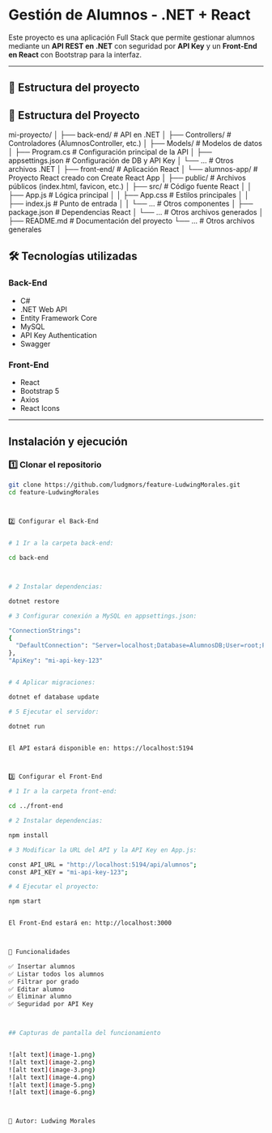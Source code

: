 #  Gestión de Alumnos - .NET + React

Este proyecto es una aplicación Full Stack que permite gestionar alumnos mediante un **API REST en .NET** con seguridad por **API Key** y un **Front-End en React** con Bootstrap para la interfaz.

---

## 📂 Estructura del proyecto



## 📂 Estructura del Proyecto

mi-proyecto/
│
├── back-end/                 # API en .NET
│   ├── Controllers/           # Controladores (AlumnosController, etc.)
│   ├── Models/                # Modelos de datos
│   ├── Program.cs             # Configuración principal de la API
│   ├── appsettings.json       # Configuración de DB y API Key
│   └── ...                    # Otros archivos .NET
│
├── front-end/                 # Aplicación React
│   └── alumnos-app/           # Proyecto React creado con Create React App
│       ├── public/            # Archivos públicos (index.html, favicon, etc.)
│       ├── src/               # Código fuente React
│       │   ├── App.js         # Lógica principal
│       │   ├── App.css        # Estilos principales
│       │   ├── index.js       # Punto de entrada
│       │   └── ...            # Otros componentes
│       ├── package.json       # Dependencias React
│       └── ...                # Otros archivos generados
│
├── README.md                  # Documentación del proyecto
└── ...                        # Otros archivos generales





## 🛠 Tecnologías utilizadas

### Back-End
- C#
- .NET Web API
- Entity Framework Core
- MySQL
- API Key Authentication
- Swagger

### Front-End
- React
- Bootstrap 5
- Axios
- React Icons

---

##  Instalación y ejecución

### 1️⃣ Clonar el repositorio
```bash
git clone https://github.com/ludgmors/feature-LudwingMorales.git
cd feature-LudwingMorales



2️⃣ Configurar el Back-End

 
# 1 Ir a la carpeta back-end:

cd back-end



# 2 Instalar dependencias:

dotnet restore

# 3 Configurar conexión a MySQL en appsettings.json:

"ConnectionStrings": 
{
  "DefaultConnection": "Server=localhost;Database=AlumnosDB;User=root;Password=tu_password;"
},
"ApiKey": "mi-api-key-123"


# 4 Aplicar migraciones:

dotnet ef database update

# 5 Ejecutar el servidor:

dotnet run


El API estará disponible en: https://localhost:5194



3️⃣ Configurar el Front-End

# 1 Ir a la carpeta front-end:

cd ../front-end

# 2 Instalar dependencias:

npm install

# 3 Modificar la URL del API y la API Key en App.js:

const API_URL = "http://localhost:5194/api/alumnos";
const API_KEY = "mi-api-key-123";

# 4 Ejecutar el proyecto:

npm start


El Front-End estará en: http://localhost:3000



🛜 Funcionalidades

✅ Insertar alumnos
✅ Listar todos los alumnos
✅ Filtrar por grado
✅ Editar alumno
✅ Eliminar alumno
✅ Seguridad por API Key



## Capturas de pantalla del funcionamiento 


![alt text](image-1.png)
![alt text](image-2.png)
![alt text](image-3.png)
![alt text](image-4.png)
![alt text](image-5.png)
![alt text](image-6.png)



📧 Autor: Ludwing Morales 
